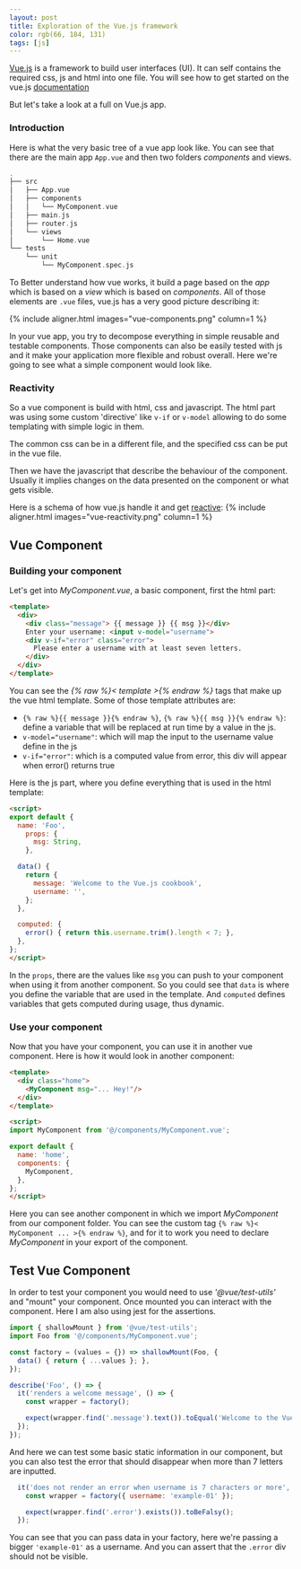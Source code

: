 ```yaml
---
layout: post
title: Exploration of the Vue.js framework 
color: rgb(66, 184, 131)
tags: [js]
---
```


[Vue.js](https://vuejs.org) is a framework to build user interfaces (UI).
It can self contains the required css, js and html into one file.
You will see how to get started on the vue.js [documentation](https://vuejs.org/v2/guide/index.html)

But let's take a look at a full on Vue.js app.


### Introduction

Here is what the very basic tree of a vue app look like.
You can see that there are the main app `App.vue` and then two folders _components_ and views.

```groovy
.
├── src
│   ├── App.vue
│   ├── components
│   │   └── MyComponent.vue
│   ├── main.js
│   ├── router.js
│   └── views
│       └── Home.vue
└── tests
    └── unit
        └── MyComponent.spec.js
```

To Better understand how vue works, it build a page based on the _app_ which is based on a _view_ which is based on _components_.
All of those elements are `.vue` files, vue.js has a very good picture describing it:

{% include aligner.html images="vue-components.png" column=1 %}

In your vue app, you try to decompose everything in simple reusable and testable components.
Those components can also be easily tested with js and it make your application more flexible and robust overall.
Here we're going to see what a simple component would look like.

### Reactivity

So a vue component is build with html, css and javascript.
The html part was using some custom 'directive' like `v-if` or `v-model` allowing to do some templating
with simple logic in them.

The common css can be in a different file, and the specified css can be put in the vue file.

Then we have the javascript that describe the behaviour of the component.
Usually it implies changes on the data presented on the component or what gets visible.

Here is a schema of how vue.js handle it and get [reactive](https://vuejs.org/v2/guide/reactivity.html):
{% include aligner.html images="vue-reactivity.png" column=1 %}

## Vue Component

### Building your component

Let's get into _MyComponent.vue_, a basic component, first the html part:

```html
<template>
  <div>
    <div class="message"> {{ message }} {{ msg }}</div>
    Enter your username: <input v-model="username">
    <div v-if="error" class="error">
      Please enter a username with at least seven letters.
    </div>
  </div>
</template>
```

You can see the _{% raw %}< template >{% endraw %}_ tags that make up the vue html template.
Some of those template attributes are:
  - `{% raw %}{{ message }}{% endraw %}`, `{% raw %}{{ msg }}{% endraw %}`: define a variable that will be replaced at run time by a value in the js.
  - `v-model="username"`: which will map the input to the username value define in the js
  - `v-if="error"`: which is a computed value from error, this div will appear when error() returns true  

Here is the js part, where you define everything that is used in the html template:

```html
<script>
export default {
  name: 'Foo',
    props: {
      msg: String,
    },

  data() {
    return {
      message: 'Welcome to the Vue.js cookbook',
      username: '',
    };
  },

  computed: {
    error() { return this.username.trim().length < 7; },
  },
};
</script>
```

In the `props`, there are the values like `msg` you can push to your component when using it from another component. 
So you could see that `data` is where you define the variable that are used in the template.
And `computed` defines variables that gets computed during usage, thus dynamic.

### Use your component

Now that you have your component, you can use it in another vue component.
Here is how it would look in another component:

```html
<template>
  <div class="home">
    <MyComponent msg="... Hey!"/>
  </div>
</template>

<script>
import MyComponent from '@/components/MyComponent.vue';

export default {
  name: 'home',
  components: {
    MyComponent,
  },
};
</script>
```

Here you can see another component in which we import _MyComponent_ from our component folder.
You can see the custom tag `{% raw %}< MyComponent ... >{% endraw %}`, and for it to work you need to declare _MyComponent_ in your export of the component.


## Test Vue Component

In order to test your component you would need to use _'@vue/test-utils'_ and "mount" your component.
Once mounted you can interact with the component.
Here I am also using jest for the assertions.

```js
import { shallowMount } from '@vue/test-utils';
import Foo from '@/components/MyComponent.vue';

const factory = (values = {}) => shallowMount(Foo, {
  data() { return { ...values }; },
});

describe('Foo', () => {
  it('renders a welcome message', () => {
    const wrapper = factory();

    expect(wrapper.find('.message').text()).toEqual('Welcome to the Vue.js cookbook');
  });
});
```

And here we can test some basic static information in our component, 
but you can also test the error that should disappear when more than 7 letters are inputted.

```js
  it('does not render an error when username is 7 characters or more', () => {
    const wrapper = factory({ username: 'example-01' });

    expect(wrapper.find('.error').exists()).toBeFalsy();
  });
```

You can see that you can pass data in your factory, here we're passing a bigger `'example-01'`
as a username. 
And you can assert that the `.error` div should not be visible.


